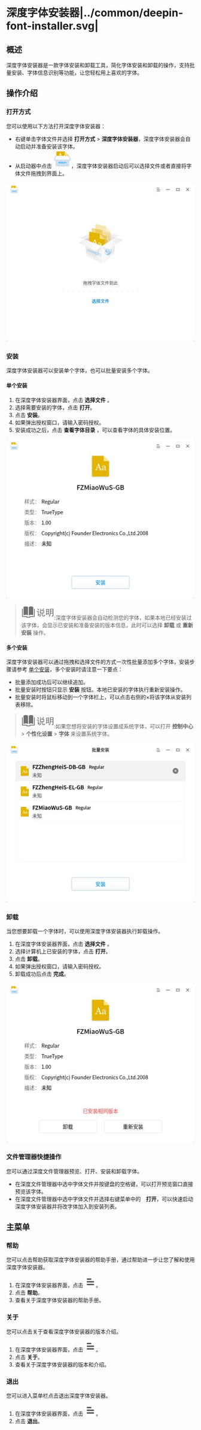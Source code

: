 # 深度字体安装器|../common/deepin-font-installer.svg|

## 概述

深度字体安装器是一款字体安装和卸载工具，简化字体安装和卸载的操作，支持批量安装、字体信息识别等功能，让您轻松用上喜欢的字体。


## 操作介绍


### 打开方式

您可以使用以下方法打开深度字体安装器：

- 右键单击字体文件并选择 **打开方式** > **深度字体安装器**，深度字体安装器会自动启动并准备安装该字体。
- 从启动器中点击 ![font](icon/font.svg)，深度字体安装器启动后可以选择文件或者直接将字体文件拖拽到界面上。

![0|run](jpg/run.jpg)

### 安装

深度字体安装器可以安装单个字体，也可以批量安装多个字体。

#### 单个安装

1. 在深度字体安装器界面，点击 **选择文件** 。
2. 选择需要安装的字体，点击 **打开**。
3. 点击 **安装**。
4. 如果弹出授权窗口，请输入密码授权。
5. 安装成功之后，点击 **查看字体目录** ，可以查看字体的具体安装位置。

![0|single](jpg/single.jpg)

>![notes](icon/notes.svg):深度字体安装器会自动检测您的字体，如果本地已经安装过该字体，会显示已安装和准备安装的版本信息，此时可以选择 **卸载** 或 **重新安装** 操作。

#### 多个安装

深度字体安装器可以通过拖拽和选择文件的方式一次性批量添加多个字体，安装步骤请参考 [单个安装](#单个安装)，多个安装时请注意一下要点：

- 批量添加成功后可以继续追加。
- 批量安装时按钮只显示 **安装** 按钮。本地已安装的字体执行重新安装操作。
- 批量安装时将鼠标移动到一个字体栏上，可以点击右侧的×将该字体从安装列表移除。

>![notes](icon/notes.svg):如果您想将安装的字体设置成系统字体，可以打开 **控制中心** > **个性化设置** > **字体** 来设置系统字体。

![0|mult](jpg/mult.jpg)

### 卸载

当您想要卸载一个字体时，可以使用深度字体安装器执行卸载操作。

1. 在深度字体安装器界面，点击 **选择文件** 。
2. 选择计算机上已安装的字体，点击 **打开**。
3. 点击 **卸载**。
4. 如果弹出授权窗口，请输入密码授权。
5. 卸载成功后点击 **完成**。

![0|uninstall](jpg/uninstall.jpg)

### 文件管理器快捷操作

您可以通过深度文件管理器预览、打开、安装和卸载字体。

- 在深度文件管理器中选中字体文件并按键盘的空格键，可以打开预览窗口直接预览该字体。
- 在深度文件管理器中选中字体文件并选择右键菜单中的　**打开**，可以快速启动深度字体安装器并将改字体加入到安装列表。

## 主菜单

### 帮助

您可以点击帮助获取深度字体安装器的帮助手册，通过帮助进一步让您了解和使用深度字体安装器。

1. 在深度字体安装器界面，点击 ![icon_menu](icon/icon_menu.svg)。
2. 点击 **帮助**。
3. 查看关于深度字体安装器的帮助手册。


### 关于

您可以点击关于查看深度字体安装器的版本介绍。

1. 在深度字体安装器界面，点击 ![icon_menu](icon/icon_menu.svg)。
2. 点击 **关于**。
3. 查看关于深度字体安装器的版本和介绍。

### 退出

您可以进入菜单栏点击退出深度字体安装器。

1. 在深度字体安装器界面，点击 ![icon_menu](icon/icon_menu.svg)。
2. 点击 **退出**。


